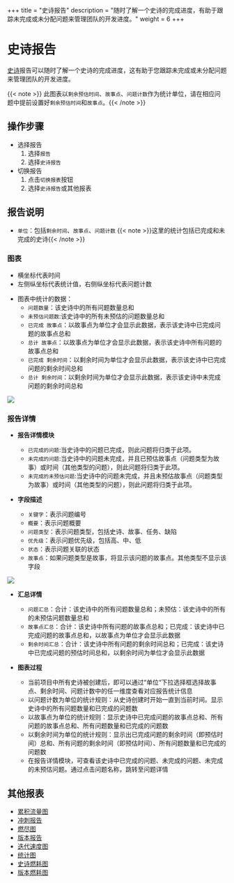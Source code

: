 +++
title = "史诗报告"
description = "随时了解一个史诗的完成进度，有助于跟踪未完成或未分配问题来管理团队的开发进度。"
weight = 6
+++

# 史诗报告

[史诗](../../../cooperation/work-lists/epic)报告可以随时了解一个史诗的完成进度，这有助于您跟踪未完成或未分配问题来管理团队的开发进度。

 {{< note >}} 此图表以`剩余预估时间`、`故事点`、`问题计数`作为统计单位，请在相应问题中提前设置好`剩余预估时间`和`故事点`。{{< /note >}}

## 操作步骤

* 选择报告
    1. 选择`报告`
    2. 选择`史诗报告`
* 切换报告
    1. 点击`切换报表`按钮
    2. 选择`史诗报告`或其他报表

## 报告说明
* `单位`：包括`剩余时间`、`故事点`、`问题计数`
    {{< note >}}这里的统计包括已完成和未完成的史诗{{< /note >}}

### 图表
* 横坐标代表时间
* 左侧纵坐标代表统计值，右侧纵坐标代表问题计数
- 图表中统计的数据：
    - `问题数量`：该史诗中的所有问题数量总和
    - `未预估问题数`:该史诗中的所有未预估的问题数量总和
    - `已完成 故事点`：以故事点为单位才会显示此数据，表示该史诗中已完成问题的故事点总和
    - `总计 故事点`：以故事点为单位才会显示此数据，表示该史诗中所有问题的故事点总和
    - `已完成 剩余时间`：以剩余时间为单位才会显示此数据，表示该史诗中已完成问题的剩余时间总和
    - `总计 剩余时间`：以剩余时间为单位才会显示此数据，表示该史诗中未完成问题的剩余时间总和 

![](/docs/user-guide/report/image/epic-report.png)


### 报告详情

- **报告详情模块**
    - `已完成的问题`:当史诗中的问题已完成，则此问题将归类于此项。
    - `未完成的问题`:当史诗中的问题未完成，并且已预估故事点（问题类型为故事）或时间（其他类型的问题），则此问题将归类于此项。
    - `未完成的未预估问题`:当史诗中的问题未完成，并且未预估故事点（问题类型为故事）或时间（其他类型的问题），则此问题将归类于此项。

- **字段描述**
    - `关键字`：表示问题编号
    - `概要`：表示问题概要
    - `问题类型`：表示问题类型，包括史诗、故事、任务、缺陷
    - `优先级`：表示问题优先级，包括高、中、低
    - `状态`：表示问题关联的状态
    - `故事点`：如果问题类型是故事，将显示该问题的故事点。其他类型不显示该字段

![](/docs/user-guide/report/image/epic-report2.png)

- **汇总详情**
    - `问题汇总`：合计：该史诗中的所有问题数量总和；未预估：该史诗中的所有的未预估问题数量总和
    - `故事点汇总`：合计：该史诗中所有问题的故事点总和；已完成：该史诗中已完成问题的故事点总和，以故事点为单位才会显示此数据
    - `剩余时间汇总`：合计：该史诗中所有问题的剩余时间总和；已完成：该史诗中已完成问题的预估时间总和，以剩余时间为单位才会显示此数据


- **图表过程**
    - 当前项目中所有史诗被创建后，即可以通过“单位“下拉选择框选择故事点、剩余时间、问题计数中的任一维度查看对应报告统计信息
    - 以问题计数为单位的统计规则：从史诗创建时开始一直到当前时间。显示史诗中的所有问题数量和已完成的问题数
    - 以故事点为单位的统计规则：显示史诗中已完成问题的故事点总和、所有问题的故事点总和、所有问题数量和已完成的问题数
    - 以剩余时间为单位的统计规则：显示出已完成问题的剩余时间（即预估时间）总和、所有问题的剩余时间（即预估时间）、所有问题数量和已完成的问题数
    - 在报告详情模块，可查看该史诗中已完成的问题、未完成的问题、未完成的未预估问题。通过点击问题名称，跳转至问题详情


## 其他报表

- [累积流量图](../cumulative-flow)
- [冲刺报告](../sprint)
- [燃尽图](../burn-down)
- [版本报告](../version-report)
- [迭代速度图](../iterative-chart)
- [统计图](../statistical)
- [史诗燃耗图](../epicburndown)
- [版本燃耗图](../versionburndown)

